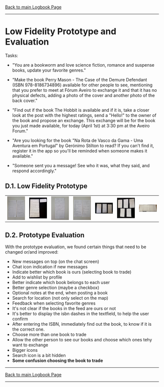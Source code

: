 [Back to main Logbook Page](../hci_logbook.md)

---
# Low Fidelity Prototype and Evaluation

Tasks:
 - "You are a bookworm and love science fiction, romance and suspense books, update your favorite genres."

 - "Make the book Perry Mason - The Case of the Demure Defendant (ISBN 978-8186734896) available for other people to see, mentioning that you prefer to meet at Fórum Aveiro to exchange it and that it has no physical defects, adding a photo of the cover and another photo of the back cover."

 - "Find out if the book The Hobbit is available and if it is, take a closer look at the post with the highest ratings, send a "Hello!" to the owner of the book and propose an exchange. This exchange will be for the book you just made available, for today (April 1st) at 3:30 pm at the Aveiro Forum."

 - "Are you looking for the book "Na Rota de Vasco da Gama - Uma Aventura em Portugal" by Gerónimo Stilton to read? If you can't find it, register it in the app so you'll be reminded when someone makes it available."

 - "Someone sent you a message! See who it was, what they said, and respond accordingly."

## D.1. Low Fidelity Prototype
<table>
    <td>
        <img src="images/generos_perfil.jpg" width="200">
    </td>
    <td>
        <img src="images/Menu_inicial_pesquisa.jpg" width="200">
    </td>
    <td>
        <img src="images/resultados_pesquisa.jpg" width="200">
    </td>
    <td>
        <img src="images/perfil_livro.jpg" width="200">
    </td>
    <td>
        <img src="images/Chats.jpg" width="200">
    </td>
    <td>
        <img src="images/Propor_troca.jpg" width="200">
    </td>
    <td>
        <img src="images/post_isbn.jpg" width="200">
    </td>
</table>

## D.2. Prototype Evaluation

With the prototype evaluation, we found certain things that need to be changed or/and improved:
- New messages on top (on the chat screen)
- Chat icon indication if new messages
- Indicate better which book is ours (selecting book to trade)
- Add to wishlist by profile
- Better indicate which book belongs to each user
- Better genre selection (maybe a checkbox)
- Optional notes at the end, when posting a book
- Search for location (not only select on the map)
- Feedback when selecting favorite genres
- It's not clear if the books in the feed are ours or not
- It's better to display the isbn dashes in the textfield, to help the user confirm
- After entering the ISBN, immediately find out the book, to know if it is the correct one.
- Choose more than one book to trade
- Allow the other person to see our books and choose which ones tehy want to exchange
- Bigger icons
- Search icon is a bit hidden
- **Some confusion choosing the book to trade**

---
[Back to main Logbook Page](../hci_logbook.md)

---
